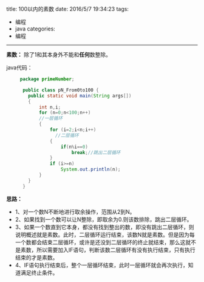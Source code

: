 title: 100以内的素数
date: 2016/5/7 19:34:23
tags:
- 编程
- java
categories:
- 编程
---

**素数：** 除了1和其本身外不能和**任何**数整除。

<!-- more -->

java代码：
```java
     package primeNumber;

      public class pN_From0to100 {
      	public static void main(String args[])
      	{
      		int n,i;
      		for (n=0;n<100;n++)
      		//一层循环
      		{
      			for (i=2;i<n;i++)
      			  //二层循环
      			{
      				if(n%i==0)
      					break;//跳出二层循环
      			}
      			if (i>=n)
      				System.out.println(n);
      		}
      	}
      }
```

**思路：**
- 1、对一个数N不断地进行取余操作，范围从2到N。
- 2、如果找到一个数可以让N整除，即取余为0.则该数排除，跳出二层循环。
- 3、如果一个数直到它本身，都没有找到整出的数，即没有跳出二层循环，则说明概述就是素数。此时，二层循环运行结束，该数N就是素数。但是因为每一个数都会结束二层循环，或许是还没到二层循环的终止就结束，那么这就不是素数，所以需要加入IF语句，判断该数二层循环有没有执行结束，只有执行结束的才是素数。
- 4、IF语句执行结束后，整个一层循环结束，此时一层循环就会再次执行，知道满足终止条件。
